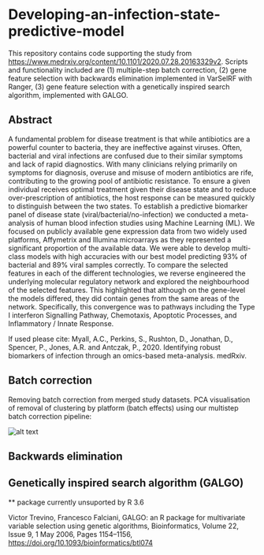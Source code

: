 # Developing-an-infection-state-predictive-model

This repository contains code supporting the study from https://www.medrxiv.org/content/10.1101/2020.07.28.20163329v2. Scripts and functionality included are (1) multiple-step batch correction, (2) gene feature selection with backwards elimination implemented in VarSelRF with Ranger, (3) gene feature selection with a genetically inspired search algorithm, implemented with GALGO. 

## Abstract

A fundamental problem for disease treatment is that while antibiotics are a powerful counter to bacteria, they are ineffective against viruses. Often, bacterial and viral infections are confused due to their similar symptoms and lack of rapid diagnostics. With many clinicians relying primarily on symptoms for diagnosis, overuse and misuse of modern antibiotics are rife, contributing to the growing pool of antibiotic resistance. To ensure a given individual receives optimal treatment given their disease state and to reduce over-prescription of antibiotics, the host response can be measured quickly to distinguish between the two states. To establish a predictive biomarker panel of disease state (viral/bacterial/no-infection) we conducted a meta-analysis of human blood infection studies using Machine Learning (ML). We focused on publicly available gene expression data from two widely used platforms, Affymetrix and Illumina microarrays as they represented a significant proportion of the available data. We were able to develop multi-class models with high accuracies with our best model predicting 93% of bacterial and 89% viral samples correctly. To compare the selected features in each of the different technologies, we reverse engineered the underlying molecular regulatory network and explored the neighbourhood of the selected features. This highlighted that although on the gene-level the models differed, they did contain genes from the same areas of the network. Specifically, this convergence was to pathways including the Type I interferon Signalling Pathway, Chemotaxis, Apoptotic Processes, and Inflammatory / Innate Response. 

If used please cite: Myall, A.C., Perkins, S., Rushton, D., Jonathan, D., Spencer, P., Jones, A.R. and Antczak, P., 2020. Identifying robust biomarkers of infection through an omics-based meta-analysis. medRxiv.

## Batch correction

Removing batch correction from merged study datasets. PCA visualisation of removal of clustering by platform (batch effects) using our multistep batch correction pipeline:

![alt text](https://raw.githubusercontent.com/ashm97/Developing-an-infection-state-predictive-model/main/images/preview_batch_pca.png) 



## Backwards elimination





## Genetically inspired search algorithm (GALGO)

** package currently unsuported by R 3.6

Victor Trevino, Francesco Falciani, GALGO: an R package for multivariate variable selection using genetic algorithms, Bioinformatics, Volume 22, Issue 9, 1 May 2006, Pages 1154–1156, https://doi.org/10.1093/bioinformatics/btl074

